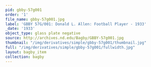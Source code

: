```yaml
---
pid: gbby-57g001
order: '1'
file_name: gbby-57g001.jpg
label: 'GBBY 57G/001: Donald L. Allen: Football Player - 1933'
_date: '1933'
object_type: glass plate negative
source: http://archives.nd.edu/Bagby/GBBY-57g001.jpg
thumbnail: "/img/derivatives/simple/gbby-57g001/thumbnail.jpg"
full: "/img/derivatives/simple/gbby-57g001/fullwidth.jpg"
layout: bagby_item
collection: bagby
---
```

